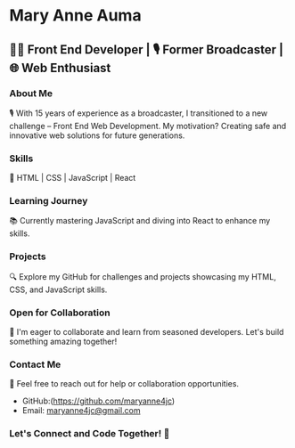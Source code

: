# Mary Anne Auma

## 👨‍💻 Front End Developer | 🎙️ Former Broadcaster | 🌐 Web Enthusiast

### About Me

🎙️ With 15 years of experience as a broadcaster, I transitioned to a new challenge – Front End Web Development. My motivation? Creating safe and innovative web solutions for future generations.

### Skills

🚀 HTML | CSS | JavaScript | React

### Learning Journey

📚 Currently mastering JavaScript and diving into React to enhance my skills.

### Projects

🔍 Explore my GitHub for challenges and projects showcasing my HTML, CSS, and JavaScript skills.

### Open for Collaboration

💬 I'm eager to collaborate and learn from seasoned developers. Let's build something amazing together!

### Contact Me

📧 Feel free to reach out for help or collaboration opportunities.

- GitHub:(https://github.com/maryanne4jc)
- Email: maryanne4jc@gmail.com

### Let's Connect and Code Together! 🚀
